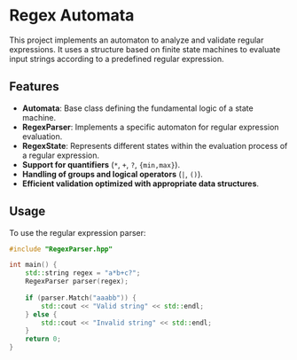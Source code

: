 # Regex Automata

This project implements an automaton to analyze and validate regular expressions. It uses a structure based on finite state machines to evaluate input strings according to a predefined regular expression.

## Features

- **Automata**: Base class defining the fundamental logic of a state machine.
- **RegexParser**: Implements a specific automaton for regular expression evaluation.
- **RegexState**: Represents different states within the evaluation process of a regular expression.
- **Support for quantifiers** (`*`, `+`, `?`, `{min,max}`).
- **Handling of groups and logical operators** (`|`, `()`).
- **Efficient validation optimized with appropriate data structures**.

## Usage

To use the regular expression parser:

```cpp
#include "RegexParser.hpp"

int main() {
    std::string regex = "a*b+c?";
    RegexParser parser(regex);
    
    if (parser.Match("aaabb")) {
        std::cout << "Valid string" << std::endl;
    } else {
        std::cout << "Invalid string" << std::endl;
    }
    return 0;
}
```